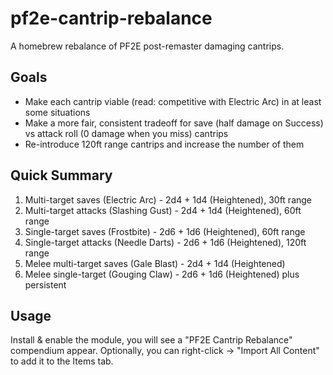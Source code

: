# pf2e-cantrip-rebalance
A homebrew rebalance of PF2E post-remaster damaging cantrips.

## Goals

- Make each cantrip viable (read: competitive with Electric Arc) in at least some situations
- Make a more fair, consistent tradeoff for save (half damage on Success) vs attack roll (0 damage when you miss) cantrips
- Re-introduce 120ft range cantrips and increase the number of them

## Quick Summary

1. Multi-target saves (Electric Arc) - 2d4 + 1d4 (Heightened), 30ft range
2. Multi-target attacks (Slashing Gust) - 2d4 + 1d4 (Heightened), 60ft range
3. Single-target saves (Frostbite) - 2d6 + 1d6 (Heightened), 60ft range
4. Single-target attacks (Needle Darts) - 2d6 + 1d6 (Heightened), 120ft range
5. Melee multi-target saves (Gale Blast) - 2d4 + 1d4 (Heightened)
6. Melee single-target (Gouging Claw) - 2d6 + 1d6 (Heightened) plus persistent

## Usage

Install & enable the module, you will see a "PF2E Cantrip Rebalance" compendium appear. Optionally, you can right-click -> "Import All Content" to add it to the Items tab.
